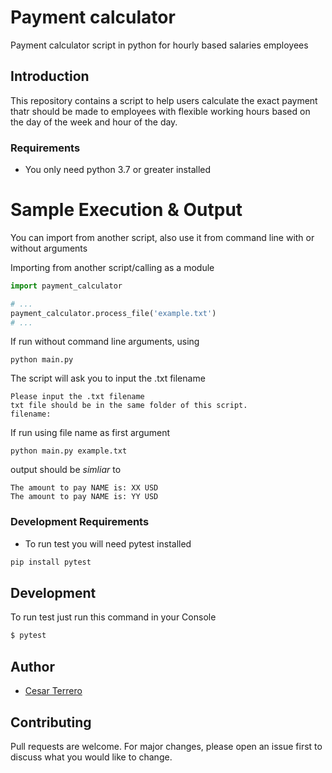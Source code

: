 # Payment calculator
Payment calculator script in python for hourly based salaries employees

## Introduction

This repository contains a script to help users calculate the exact payment thatr should be made to employees with flexible working hours based on the day of the week and hour of the day. 

### Requirements

* You only need python 3.7 or greater installed

# Sample Execution & Output

You can import from another script, also use it from command line with or without arguments

Importing from another script/calling as a module

```python
import payment_calculator

# ...
payment_calculator.process_file('example.txt')
# ...
```

If run without command line arguments, using

```
python main.py
```

The script will ask you to input the .txt filename

```
Please input the .txt filename
txt file should be in the same folder of this script.
filename: 
```

If run using file name as first argument

```
python main.py example.txt
```

output should be *simliar* to

```
The amount to pay NAME is: XX USD
The amount to pay NAME is: YY USD
```

### Development Requirements

* To run test you will need pytest installed
```bash
pip install pytest
```

## Development
To run test just run this command in your Console
```bash
$ pytest
```

## Author
- [Cesar Terrero](https://github.com/cesar128)

## Contributing
Pull requests are welcome. For major changes, please open an issue first to discuss what you would like to change.